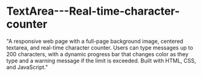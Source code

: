 # TextArea---Real-time-character-counter
"A responsive web page with a full-page background image, centered textarea, and real-time character counter. Users can type messages up to 200 characters, with a dynamic progress bar that changes color as they type and a warning message if the limit is exceeded. Built with HTML, CSS, and JavaScript."
